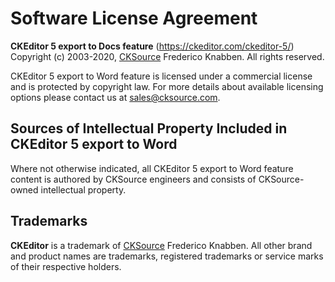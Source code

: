 Software License Agreement
==========================

**CKEditor 5 export to Docs feature** (https://ckeditor.com/ckeditor-5/)<br>
Copyright (c) 2003-2020, [CKSource](https://cksource.com) Frederico Knabben. All rights reserved.

CKEditor 5 export to Word feature is licensed under a commercial license and is protected by copyright law.
For more details about available licensing options please contact us at sales@cksource.com.

Sources of Intellectual Property Included in CKEditor 5 export to Word
---------------------------------------------------------------------

Where not otherwise indicated, all CKEditor 5 export to Word feature content is authored by CKSource engineers and consists of CKSource-owned intellectual property.

Trademarks
----------

**CKEditor** is a trademark of [CKSource](https://cksource.com) Frederico Knabben. All other brand and product names are trademarks, registered trademarks or service marks of their respective holders.
